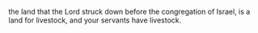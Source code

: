 the land that the Lord struck down before the congregation of Israel, is a land for livestock, and your servants have livestock.
